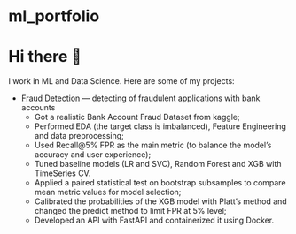 # ml_portfolio
# Hi there 👋
I work in ML and Data Science. Here are some of my projects:

- [Fraud Detection](https://github.com/AleksandrRodkin/FraudDetection) — detecting  of fraudulent applications with bank accounts
  - Got a realistic Bank Account Fraud Dataset from kaggle;
  - Performed EDA (the target class is imbalanced), Feature Engineering and data preprocessing;
  - Used Recall@5% FPR as the main metric (to balance the model’s accuracy and user experience);
  - Tuned baseline models (LR and SVC), Random Forest and XGB with TimeSeries CV.
  - Applied a paired statistical test on bootstrap subsamples to compare mean metric values for model selection;
  - Calibrated the probabilities of the XGB model with Platt’s method and changed the predict method to limit FPR at 5% level;
  - Developed an API with FastAPI and containerized it using Docker.


